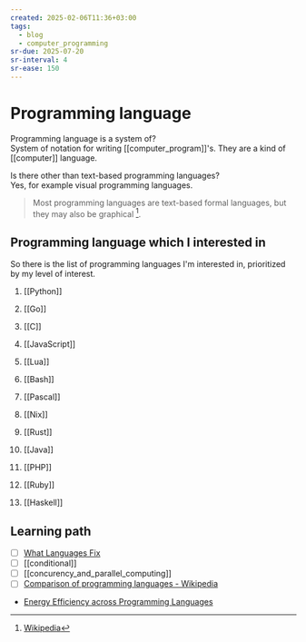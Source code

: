 ```yaml
---
created: 2025-02-06T11:36+03:00
tags:
  - blog
  - computer_programming
sr-due: 2025-07-20
sr-interval: 4
sr-ease: 150
---
```


# Programming language

Programming language is a system of?
<br class="f">
System of notation for writing [[computer_program]]'s. They are a kind of
[[computer]] language.

Is there other than text-based programming languages?
<br class="f">
Yes, for example visual programming languages.
> Most programming languages are text-based formal languages, but they may also
> be graphical [^1].

## Programming language which I interested in

So there is the list of programming languages I'm interested in, prioritized by
my level of interest.

1. [[Python]]
2. [[Go]]
3. [[C]]
4. [[JavaScript]]
5. [[Lua]]
6. [[Bash]]
7. [[Pascal]]
8. [[Nix]]
9. [[Rust]]

10. [[Java]]
11. [[PHP]]
12. [[Ruby]]
13. [[Haskell]]

## Learning path

- [ ] [What Languages Fix](https://paulgraham.com/fix.html)
- [ ] [[conditional]]
- [ ] [[concurency_and_parallel_computing]]
- [ ] [Comparison of programming languages - Wikipedia](https://en.wikipedia.org/wiki/Comparison_of_programming_languages)
- [Energy Efficiency across Programming Languages](https://greenlab.di.uminho.pt/wp-content/uploads/2017/09/paperSLE.pdf)

[^1]: [Wikipedia](https://en.wikipedia.org/wiki/Programming_language)
